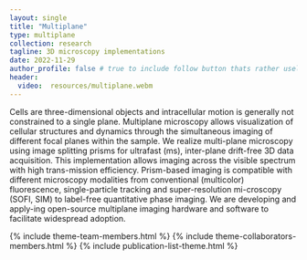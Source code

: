 ```yaml
---
layout: single
title: "Multiplane"
type: multiplane
collection: research
tagline: 3D microscopy implementations 
date: 2022-11-29
author_profile: false # true to include follow button thats rather useless it seems without further configuration
header:
  video:  resources/multiplane.webm
---
```


Cells are three-dimensional objects and intracellular motion is generally not constrained to a single plane. Multiplane microscopy allows visualization of cellular structures and dynamics through the simultaneous imaging of different focal planes within the sample. We realize multi-plane microscopy using image splitting prisms for ultrafast (ms), inter-plane drift-free 3D data acquisition. This implementation allows imaging across the visible spectrum with high trans-mission efficiency. Prism-based imaging is compatible with different microscopy modalities from conventional (multicolor) fluorescence, single-particle tracking and super-resolution mi-croscopy (SOFI, SIM) to label-free quantitative phase imaging. We are developing and apply-ing open-source multiplane imaging hardware and software to facilitate widespread adoption.

{% include theme-team-members.html %}
{% include theme-collaborators-members.html %}
{% include publication-list-theme.html %}
